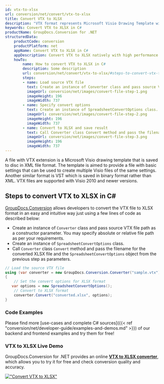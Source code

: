 ```yaml
---
id: vtx-to-xlsx
url: conversion/net/convert/vtx-to-xlsx
title: Convert VTX to XLSX
description: "VTX format represents Microsoft Visio Drawing Template with .vtx extension. Learn how to convert VTX to XLSX file programmatically in C# language using GroupDocs.Conversion for .NET library."
keywords: Convert VTX to XLSX in C#
productName: GroupDocs.Conversion for .NET
structuredData:
    productCode: conversion
    productPlatform: net
    appName: Convert VTX to XLSX in C#
    appDescription: Convert VTX to XLSX natively with high performance using C# language and server side GroupDocs.Conversion for .NET APIs, without the use of any software like Microsoft or Open Office.
    howTo:
        name: How to convert VTX to XLSX in C# 
        description: Some description
        url: conversion/net/convert/vtx-to-xlsx/#steps-to-convert-vtx-to-xlsx-in-c
        steps:
        - name: Load source VTX file 
          text: Create an instance of Converter class and pass source VTX file path as a constructor parameter. You may specify absolute or relative file path as per your requirements. 
          imageUrl: conversion/net/images/convert-file-step-1.png
          imageHeight: 196
          imageWidth: 737
        - name: Specify convert options 
          text: Create an instance of SpreadsheetConvertOptions class.
          imageUrl: conversion/net/images/convert-file-step-2.png
          imageHeight: 196
          imageWidth: 737
        - name: Convert to XLSX and save result 
          text: Call Converter class Convert method and pass the filename for the converted HTML file and the SpreadsheetConvertOptions object from the previous step as parameters.
          imageUrl: conversion/net/images/convert-file-step-3.png
          imageHeight: 196
          imageWidth: 737
---
```


A file with VTX extension is a Microsoft Visio drawing template that is saved to disc in XML file format. The template is aimed to provide a file with basic settings that can be used to create multiple Visio files of the same settings. Another similar format is VST which is saved in binary format rather than XML. VTX files are supported with Visio 2010 and newer versions.

## Steps to convert VTX to XLSX in C#

[GroupDocs.Conversion](https://products.groupdocs.com/conversion/net) allows developers to convert the VTX file to XLSX format in an easy and intuitive way just using a few lines of code as described below:

* Create an instance of `Converter` class and pass source VTX file path as a constructor parameter. You may specify absolute or relative file path as per your requirements. 
* Create an instance of `SpreadsheetConvertOptions` class.
* Call `Converter` class `Convert` method and pass the filename for the converted XLSX file and the `SpreadsheetConvertOptions` object from the previous step as parameters.

```csharp
// Load the source VTX file
using (var converter = new GroupDocs.Conversion.Converter("sample.vtx"))
{
    // Set the convert options for XLSX format
   var options = new SpreadsheetConvertOptions();
    // Convert to XLSX format
    converter.Convert("converted.xlsx", options);
}
```

### Code Examples

Please find more [use-cases and complete C# sources]({{< ref "conversion/net/developer-guide/examples-and-demos.md" >}}) of our backend and frontend examples and try them for free!

### VTX to XLSX Live Demo

GroupDocs.Conversion for .NET provides an online [**VTX to XLSX converter**](https://products.groupdocs.app/conversion/vtx-to-xlsx), which allows you to try it for free and check conversion quality and accuracy.

[!["Convert VTX to XLSX"](conversion/net/images/convert-to-xlsx/convert-vtx-to-xlsx.png)](https://products.groupdocs.app/conversion/vtx-to-xlsx)
